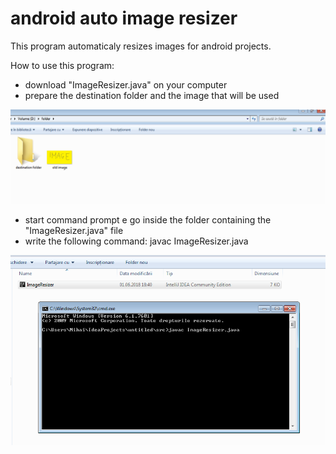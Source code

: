 # android auto image resizer
This program automaticaly resizes images for android projects.

How to use this program:

- download "ImageResizer.java" on your computer
- prepare the destination folder and the image that will be used

<img src="image resizer instructions\1.png"/>

- start command prompt e go inside the folder containing the "ImageResizer.java" file
- write the following command: javac ImageResizer.java

<img src="image resizer instructions\2.png"/>
